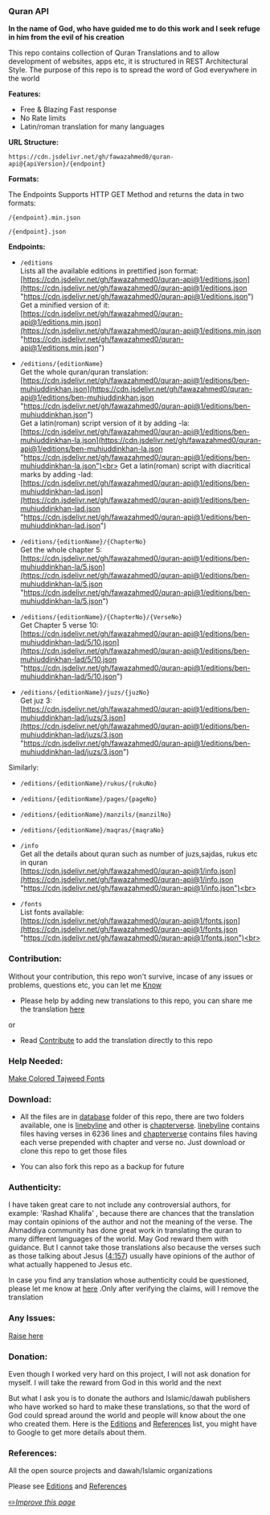 ### Quran API                                                                                       
**In the name of God, who have guided me to do this work and I seek refuge in him from the evil of his creation**


This repo contains collection of Quran Translations and to allow development of websites, apps etc, it is structured in REST Architectural Style.
The purpose of this repo is to spread the word of God everywhere in the world

**Features:**
- Free & Blazing Fast response
- No Rate limits
- Latin/roman translation for many languages


**URL Structure:** 

`https://cdn.jsdelivr.net/gh/fawazahmed0/quran-api@{apiVersion}/{endpoint}` 

**Formats:**

The Endpoints Supports HTTP GET Method and returns the data in  two formats:

`/{endpoint}.min.json`

`/{endpoint}.json`

**Endpoints:**

- `/editions`<br>
Lists all the available editions in prettified json format:<br>
 [https://cdn.jsdelivr.net/gh/fawazahmed0/quran-api@1/editions.json](https://cdn.jsdelivr.net/gh/fawazahmed0/quran-api@1/editions.json "https://cdn.jsdelivr.net/gh/fawazahmed0/quran-api@1/editions.json") <br>
Get a minified version of it:<br>
[https://cdn.jsdelivr.net/gh/fawazahmed0/quran-api@1/editions.min.json](https://cdn.jsdelivr.net/gh/fawazahmed0/quran-api@1/editions.min.json "https://cdn.jsdelivr.net/gh/fawazahmed0/quran-api@1/editions.min.json")

- `/editions/{editionName}`<br>
Get the whole quran/quran translation:<br>
[https://cdn.jsdelivr.net/gh/fawazahmed0/quran-api@1/editions/ben-muhiuddinkhan.json](https://cdn.jsdelivr.net/gh/fawazahmed0/quran-api@1/editions/ben-muhiuddinkhan.json "https://cdn.jsdelivr.net/gh/fawazahmed0/quran-api@1/editions/ben-muhiuddinkhan.json") <br>
Get a latin(roman) script version of it by adding -la:<br>
[https://cdn.jsdelivr.net/gh/fawazahmed0/quran-api@1/editions/ben-muhiuddinkhan-la.json](https://cdn.jsdelivr.net/gh/fawazahmed0/quran-api@1/editions/ben-muhiuddinkhan-la.json "https://cdn.jsdelivr.net/gh/fawazahmed0/quran-api@1/editions/ben-muhiuddinkhan-la.json")<br>
Get a latin(roman) script with diacritical marks by adding -lad:<br>
[https://cdn.jsdelivr.net/gh/fawazahmed0/quran-api@1/editions/ben-muhiuddinkhan-lad.json](https://cdn.jsdelivr.net/gh/fawazahmed0/quran-api@1/editions/ben-muhiuddinkhan-lad.json "https://cdn.jsdelivr.net/gh/fawazahmed0/quran-api@1/editions/ben-muhiuddinkhan-lad.json")

- `/editions/{editionName}/{ChapterNo}` <br>
Get the whole chapter 5:<br>
[https://cdn.jsdelivr.net/gh/fawazahmed0/quran-api@1/editions/ben-muhiuddinkhan-la/5.json](https://cdn.jsdelivr.net/gh/fawazahmed0/quran-api@1/editions/ben-muhiuddinkhan-la/5.json "https://cdn.jsdelivr.net/gh/fawazahmed0/quran-api@1/editions/ben-muhiuddinkhan-la/5.json")


- `/editions/{editionName}/{ChapterNo}/{VerseNo}` <br>
Get Chapter 5 verse 10:<br>
[https://cdn.jsdelivr.net/gh/fawazahmed0/quran-api@1/editions/ben-muhiuddinkhan-lad/5/10.json](https://cdn.jsdelivr.net/gh/fawazahmed0/quran-api@1/editions/ben-muhiuddinkhan-lad/5/10.json "https://cdn.jsdelivr.net/gh/fawazahmed0/quran-api@1/editions/ben-muhiuddinkhan-lad/5/10.json")

- `/editions/{editionName}/juzs/{juzNo}` <br>
Get juz 3:<br>
[https://cdn.jsdelivr.net/gh/fawazahmed0/quran-api@1/editions/ben-muhiuddinkhan-lad/juzs/3.json](https://cdn.jsdelivr.net/gh/fawazahmed0/quran-api@1/editions/ben-muhiuddinkhan-lad/juzs/3.json "https://cdn.jsdelivr.net/gh/fawazahmed0/quran-api@1/editions/ben-muhiuddinkhan-lad/juzs/3.json")

Similarly:
- `/editions/{editionName}/rukus/{rukuNo}`
- `/editions/{editionName}/pages/{pageNo}`
- `/editions/{editionName}/manzils/{manzilNo}`
- `/editions/{editionName}/maqras/{maqraNo}`<br>

- `/info` <br>
Get all the details about quran such as number of juzs,sajdas, rukus etc in quran <br>
[https://cdn.jsdelivr.net/gh/fawazahmed0/quran-api@1/info.json](https://cdn.jsdelivr.net/gh/fawazahmed0/quran-api@1/info.json "https://cdn.jsdelivr.net/gh/fawazahmed0/quran-api@1/info.json")<br>

- `/fonts` <br>
List fonts available: <br>
[https://cdn.jsdelivr.net/gh/fawazahmed0/quran-api@1/fonts.json](https://cdn.jsdelivr.net/gh/fawazahmed0/quran-api@1/fonts.json "https://cdn.jsdelivr.net/gh/fawazahmed0/quran-api@1/fonts.json")<br>

### Contribution:
Without your contribution, this repo won't survive, incase of any issues or problems, questions etc, you can let me  [Know](https://github.com/fawazahmed0/quran-api/issues/new "Know")
- Please help by adding new translations to this repo, you can share me the translation [here](https://github.com/fawazahmed0/quran-api/issues/new "here")

or
- Read [Contribute](https://github.com/fawazahmed0/quran-api/blob/1/CONTRIBUTING.md "Contribute") to add the translation directly to this repo


### Help Needed:

[Make Colored Tajweed Fonts](https://github.com/fawazahmed0/quran-api/issues/12 "Make Colored Tajweed Fonts")


### Download:
- All the files are in [database](https://github.com/fawazahmed0/quran-api/tree/1/database "database") folder of this repo, there are two folders available, one is [linebyline](https://github.com/fawazahmed0/quran-api/tree/1/database/linebyline "linebyline") and other is [chapterverse](https://github.com/fawazahmed0/quran-api/tree/1/database/chapterverse "chapterverse").
 [linebyline](https://github.com/fawazahmed0/quran-api/tree/1/database/linebyline "linebyline") contains files having verses in 6236 lines and [chapterverse](https://github.com/fawazahmed0/quran-api/tree/1/database/chapterverse "chapterverse") contains files having each verse prepended with chapter and verse no. Just download or clone this repo to get those files

- You can also fork this repo as a backup for future

### Authenticity:
I have taken great care to not include any controversial authors, for example: 'Rashad Khalifa' , because there are chances that the translation may contain opinions of the author and not the meaning of the verse.
The Ahmaddiya community has done great work in translating the quran to many different languages of the world. May God reward them with guidance.
But I cannot take those translations also because the verses such as those talking about Jesus ([4:157](https://cdn.jsdelivr.net/gh/fawazahmed0/quran-api@1/editions/eng-ummmuhammad/4/157.json "4:157")) usually have opinions of the author of what actually happened to Jesus etc.

In case you find any translation whose authenticity could be questioned, please let me know at [here](https://github.com/fawazahmed0/quran-api/issues/new "here") .Only after verifying the claims, will I remove the translation

### Any Issues:

 [Raise here](https://github.com/fawazahmed0/quran-api/issues/new "Raise here")

### Donation:
Even though I worked very hard on this project, I will not ask donation for myself. I will take the reward from God in this world and the next

But what I ask you is to donate the authors and Islamic/dawah publishers who have worked so hard to make these translations, so that the word of God could spread around the world and people will know about the one who created them.
 Here is the [Editions](https://cdn.jsdelivr.net/gh/fawazahmed0/quran-api@1/editions.json "Editions") and [References](https://github.com/fawazahmed0/quran-api/blob/1/References.md "References") list, you might have to Google to get more details about them.

### References:
All the open source projects and dawah/Islamic organizations

Please see [Editions](https://cdn.jsdelivr.net/gh/fawazahmed0/quran-api@1/editions.json "Editions") and [References](https://github.com/fawazahmed0/quran-api/blob/1/References.md "References")


[:pencil2:*Improve this page*](https://github.com/fawazahmed0/quran-api/edit/1/README.md)

